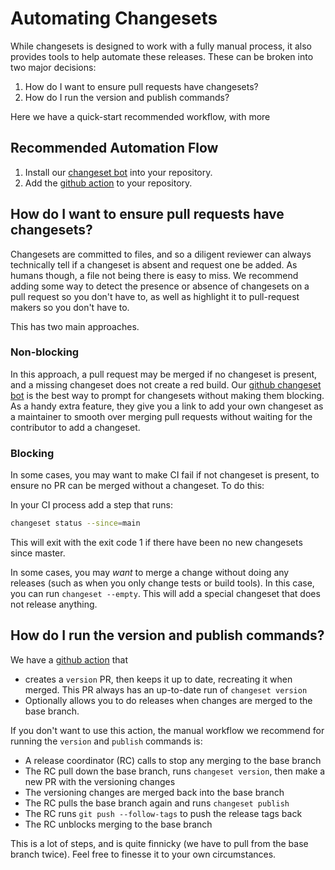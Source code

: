 # Automating Changesets

While changesets is designed to work with a fully manual process, it also provides tools to help automate these releases. These can be broken into two major decisions:

1. How do I want to ensure pull requests have changesets?
2. How do I run the version and publish commands?

Here we have a quick-start recommended workflow, with more

## Recommended Automation Flow

1. Install our [changeset bot](https://github.com/apps/changeset-bot) into your repository.
2. Add the [github action](https://github.com/changesets/action) to your repository.

## How do I want to ensure pull requests have changesets?

Changesets are committed to files, and so a diligent reviewer can always technically tell if a changeset is absent and request one be added. As humans though, a file not being there is easy to miss. We recommend adding some way to detect the presence or absence of changesets on a pull request so you don't have to, as well as highlight it to pull-request makers so you don't have to.

This has two main approaches.

### Non-blocking

In this approach, a pull request may be merged if no changeset is present, and a missing changeset does not create a red build. Our [github changeset bot](https://github.com/apps/changeset-bot) is the best way to prompt for changesets without making them blocking. As a handy extra feature, they give you a link to add your own changeset as a maintainer to smooth over merging pull requests without waiting for the contributor to add a changeset.

### Blocking

In some cases, you may want to make CI fail if not changeset is present, to ensure no PR can be merged without a changeset. To do this:

In your CI process add a step that runs:

```bash
changeset status --since=main
```

This will exit with the exit code 1 if there have been no new changesets since master.

In some cases, you may _want_ to merge a change without doing any releases (such as when you only change tests or build tools). In this case, you can run `changeset --empty`. This will add a special changeset that does not release anything.

## How do I run the version and publish commands?

We have a [github action](https://github.com/changesets/action) that

- creates a `version` PR, then keeps it up to date, recreating it when merged. This PR always has an up-to-date run of `changeset version`
- Optionally allows you to do releases when changes are merged to the base branch.

If you don't want to use this action, the manual workflow we recommend for running the `version` and `publish` commands is:

- A release coordinator (RC) calls to stop any merging to the base branch
- The RC pull down the base branch, runs `changeset version`, then make a new PR with the versioning changes
- The versioning changes are merged back into the base branch
- The RC pulls the base branch again and runs `changeset publish`
- The RC runs `git push --follow-tags` to push the release tags back
- The RC unblocks merging to the base branch

This is a lot of steps, and is quite finnicky (we have to pull from the base branch twice). Feel free to finesse it to your own circumstances.

